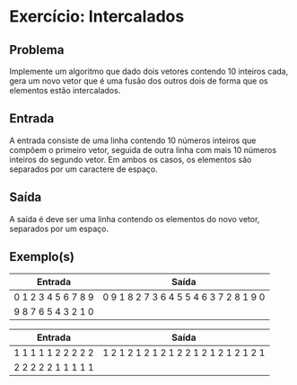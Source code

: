 Exercício: Intercalados
====================


Problema
--------

Implemente um algoritmo que dado dois vetores contendo 10 inteiros cada, gera um novo vetor que é uma fusão dos outros dois de forma que os elementos estão intercalados.



Entrada
-------

A entrada consiste de uma linha contendo 10 números inteiros que compõem o primeiro vetor, seguida de outra linha com mais 10 números inteiros do segundo vetor. Em ambos os casos, os elementos são separados por um caractere de espaço.

Saída
-----

A saída é deve ser uma linha contendo os elementos do novo vetor, separados por um espaço.


Exemplo(s)
----------

| Entrada             | Saída                                   |
|---------------------|-----------------------------------------|
| 0 1 2 3 4 5 6 7 8 9 | 0 9 1 8 2 7 3 6 4 5 5 4 6 3 7 2 8 1 9 0 |
| 9 8 7 6 5 4 3 2 1 0 |                                         |


| Entrada             | Saída                                   |
|---------------------|-----------------------------------------|
| 1 1 1 1 1 2 2 2 2 2 | 1 2 1 2 1 2 1 2 1 2 2 1 2 1 2 1 2 1 2 1 |
| 2 2 2 2 2 1 1 1 1 1 |                                         |

